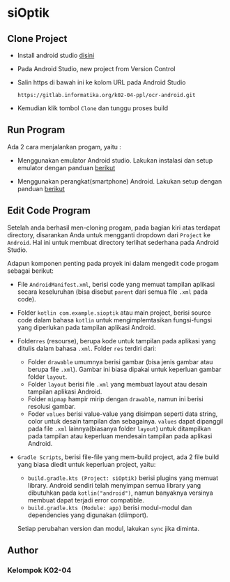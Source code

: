 # siOptik

## Clone Project
- Install android studio [disini](https://developer.android.com/studio?_gl=1*1d1in5i*_up*MQ..gclid=CjwKCAiArfauBhApEiwAeoB7qD6qQ4QlOSEhVd7cRL1dCel4jpb3KhXPUWifxWPm5Xj4OxoCZLQOqBoC4TcQAvD_BwE&gclsrc=aw.ds) 

- Pada Android Studio, new project from Version Control

- Salin https di bawah ini ke kolom URL pada Android Studio
    ```
    https://gitlab.informatika.org/k02-04-ppl/ocr-android.git
    ```
- Kemudian klik tombol `Clone` dan tunggu proses build 

## Run Program
Ada 2 cara menjalankan progam, yaitu :

- Menggunakan emulator Android studio. Lakukan instalasi dan setup emulator dengan panduan [berikut](https://developer.android.com/codelabs/basic-android-kotlin-compose-emulator?continue=https%3A%2F%2Fdeveloper.android.com%2Fcourses%2Fpathways%2Fandroid-basics-compose-unit-1-pathway-2%3F_gl%3D1*i2239y*_up*MQ..%26gclid%3DCjwKCAiAibeuBhAAEiwAiXBoJF1A0nyXQVSxzMkWNUHR-rC_QS-LLzuOQuGAuza8YaTqGqAArIYD6BoC28YQAvD_BwE%26gclsrc%3Daw.ds%23codelab-https%3A%2F%2Fdeveloper.android.com%2Fcodelabs%2Fbasic-android-kotlin-compose-emulator&_gl=1*4db5j7*_up*MQ..&gclid=CjwKCAiAibeuBhAAEiwAiXBoJF1A0nyXQVSxzMkWNUHR-rC_QS-LLzuOQuGAuza8YaTqGqAArIYD6BoC28YQAvD_BwE&gclsrc=aw.ds#0)

- Menggunakan perangkat(smartphone) Android. Lakukan setup dengan panduan [berikut](https://developer.android.com/codelabs/basic-android-kotlin-compose-connect-device?continue=https%3A%2F%2Fdeveloper.android.com%2Fcourses%2Fpathways%2Fandroid-basics-compose-unit-1-pathway-2%3F_gl%3D1*1r7mpl*_up*MQ..%26gclid%3DCjwKCAiAibeuBhAAEiwAiXBoJF1A0nyXQVSxzMkWNUHR-rC_QS-LLzuOQuGAuza8YaTqGqAArIYD6BoC28YQAvD_BwE%26gclsrc%3Daw.ds%23codelab-https%3A%2F%2Fdeveloper.android.com%2Fcodelabs%2Fbasic-android-kotlin-compose-connect-device&_gl=1*1r7mpl*_up*MQ..&gclid=CjwKCAiAibeuBhAAEiwAiXBoJF1A0nyXQVSxzMkWNUHR-rC_QS-LLzuOQuGAuza8YaTqGqAArIYD6BoC28YQAvD_BwE&gclsrc=aw.ds#6)

## Edit Code Program
Setelah anda berhasil men-cloning progam, pada bagian kiri atas terdapat directory, disarankan Anda untuk mengganti dropdown dari `Project` ke `Android`. Hal ini untuk membuat directory terlihat sederhana pada Android Studio.

Adapun komponen penting pada proyek ini dalam mengedit code progam sebagai berikut:


- File `AndroidManifest.xml`, berisi code yang memuat tampilan aplikasi secara keseluruhan (bisa disebut `parent` dari semua file `.xml` pada code).

- Folder `kotlin com.example.sioptik` atau main project, berisi source code dalam bahasa `kotlin` untuk mengimplemtasikan fungsi-fungsi yang diperlukan pada tampilan aplikasi Android.

- Folder`res` (resourse), berupa kode untuk tampilan pada aplikasi yang ditulis dalam bahasa `.xml`. Folder `res` terdiri dari:

    - Folder `drawable` umumnya berisi gambar (bisa jenis gambar atau berupa file `.xml`). Gambar ini biasa dipakai untuk keperluan gambar folder `layout`.
    - Folder `layout` berisi file `.xml` yang membuat layout atau desain tampilan aplikasi Android.
    - Folder `mipmap` hampir mirip dengan `drawable`, namun ini berisi resolusi gambar.
    - Foder `values` berisi value-value yang disimpan seperti data string, color untuk desain tampilan dan sebagainya. `values` dapat dipanggil pada file `.xml` lainnya(biasanya folder `layout`) untuk ditampilkan pada tampilan atau keperluan mendesain tampilan pada aplikasi Android.

- `Gradle Scripts`, berisi file-file yang mem-build project, ada 2 file build yang biasa diedit untuk keperluan project, yaitu:

    - `build.gradle.kts (Project: siOptik)` berisi plugins yang memuat library. Android sendiri telah menyimpan semua library yang dibutuhkan pada `kotlin("android")`, namun banyaknya versinya membuat dapat terjadi error compatible.
    - `build.gradle.kts (Module: app)` berisi modul-modul dan dependencies yang digunakan (diimport).

    Setiap  perubahan version dan modul, lakukan `sync` jika diminta.


## Author
### Kelompok K02-04







